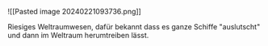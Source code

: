 ![[Pasted image 20240221093736.png]]

Riesiges Weltraumwesen, dafür bekannt dass es ganze Schiffe "auslutscht" und dann im Weltraum herumtreiben lässt.